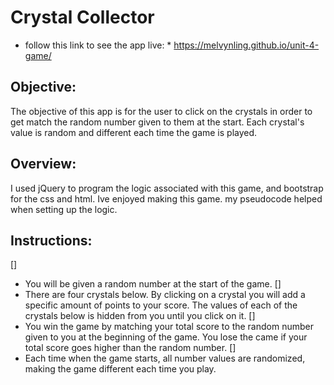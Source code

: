 # Crystal Collector
* follow this link to see the app live: *
https://melvynling.github.io/unit-4-game/

## Objective:

The objective of this app is for the user to click on the crystals in order to get match the random number given to them at the start. Each crystal's value is random and different each time the game is played. 

## Overview:

I used jQuery to program the logic associated with this game, and bootstrap for the css and html. 
Ive enjoyed making this game. my pseudocode helped when setting up the logic.

## Instructions:
[]
* You will be given a random number at the start of the game. 
[]
* There are four crystals below. By clicking on a crystal you will add a specific amount of points to your score. The values of each of the crystals below is hidden from you until you click on it. 
[]
* You win the game by matching your total score to the random number given to you at the beginning of the game. You lose the came if your total score goes higher than the random number.
[]
* Each time when the game starts, all number values are randomized, making the game different each time you play.



                                                        
